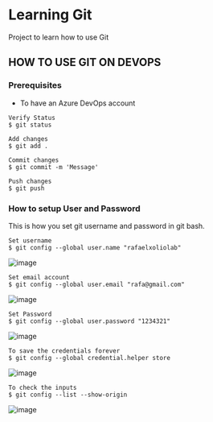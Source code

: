 # Learning Git
Project to learn how to use Git


## HOW TO USE GIT ON DEVOPS
### Prerequisites
- To have an Azure DevOps account

```
Verify Status
$ git status

Add changes
$ git add .

Commit changes
$ git commit -m 'Message'

Push changes
$ git push
```

### How to setup User and Password

This is how you set git username and password in git bash.

```
Set username
$ git config --global user.name "rafaelxoliolab"
```
![image](https://github.com/rafaelxoliolab/git.learning/assets/63336526/92127cad-c7f8-4049-a959-922cf4cea0b3)

```
Set email account
$ git config --global user.email "rafa@gmail.com"
```
![image](https://github.com/rafaelxoliolab/git.learning/assets/63336526/4726fedc-f90f-4412-a2ea-4696379c4eba)


```
Set Password
$ git config --global user.password "1234321"
```
![image](https://github.com/rafaelxoliolab/git.learning/assets/63336526/0d63467d-873f-4b12-9604-bfdb8fe3a686)

```
To save the credentials forever
$ git config --global credential.helper store
```
![image](https://github.com/rafaelxoliolab/git.learning/assets/63336526/9b6d2649-7c0e-4b02-a6f1-a8efbe26221b)

```
To check the inputs
$ git config --list --show-origin
```
![image](https://github.com/rafaelxoliolab/git.learning/assets/63336526/2ea537ec-ece6-4855-baef-08fe8b36b125)
